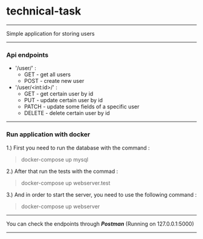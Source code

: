 # technical-task
- - -
Simple application for storing users
- - -
### Api endpoints
* '/user/' :
  * GET - get all users
  * POST - create new user
* '/user/\<int:id>/' :
  * GET - get certain user by id
  * PUT - update certain user by id
  * PATCH - update some fields of a specific user 
  * DELETE - delete certain user by id
- - -
### Run application with docker
1.) First you need to run the database with the command : 

> docker-compose up mysql

2.) After that run the tests with the commad :

> docker-compose up webserver.test

3.) And in order to start the server, you need to use the following command :

> docker-compose up webserver

- - -
You can check the endpoints through **_Postman_** (Running on 127.0.0.1:5000)
- - -